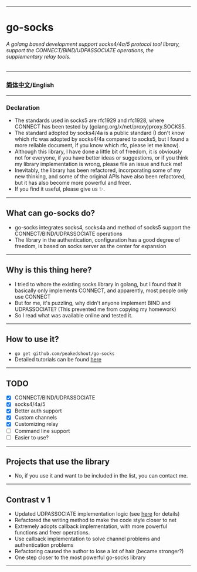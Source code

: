 ***
# go-socks
###### *A golang based development support socks4/4a/5 protocol tool library, support the CONNECT/BIND/UDPASSOCIATE operations, the supplementary relay tools.*
***
### [简体中文](./README_CN.md)/English
***
### Declaration
- The standards used in socks5 are rfc1929 and rfc1928, where CONNECT has been tested by (golang.org/x/net/proxy)proxy.SOCKS5.
- The standard adopted by socks4/4a is a public standard (I don't know which rfc was adopted by socks4/4a compared to socks5, but I found a more reliable document, if you know which rfc, please let me know).
- Although this library, I have done a little bit of freedom, it is obviously not for everyone, if you have better ideas or suggestions, or if you think my library implementation is wrong, please file an issue and fuck me!
- Inevitably, the library has been refactored, incorporating some of my new thinking, and some of the original APIs have also been refactored, but it has also become more powerful and freer.
- If you find it useful, please give us ✨.
***
## What can go-socks do?
- go-socks integrates socks4, socks4a and method of socks5 support the CONNECT/BIND/UDPASSOCIATE operations
- The library in the authentication, configuration has a good degree of freedom, is based on socks server as the center for expansion
***
## Why is this thing here?
- I tried to whore the existing socks library in golang, but I found that it basically only implements CONNECT, and apparently, most people only use CONNECT
- But for me, it's puzzling, why didn't anyone implement BIND and UDPASSOCIATE? (This prevented me from copying my homework)
- So I read what was available online and tested it.
***
## How to use it?
- ``go get github.com/peakedshout/go-socks``
- Detailed tutorials can be found [here](./_examples)
***
## TODO
- [x] CONNECT/BIND/UDPASSOCIATE
- [x] socks4/4a/5
- [x] Better auth support
- [x] Custom channels
- [x] Customizing relay
- [ ] Command line support
- [ ] Easier to use?
***
## Projects that use the library
- No, if you use it and want to be included in the list, you can contact me.
***
## Contrast v 1
- Updated UDPASSOCIATE implementation logic (see [here](https://github.com/peakedshout/go-pandorasbox/tree/master/xnet/proxy/socks) for details)
- Refactored the writing method to make the code style closer to net
- Extremely adopts callback implementation, with more powerful functions and freer operations.
- Use callback implementation to solve channel problems and authentication problems
- Refactoring caused the author to lose a lot of hair (became stronger?)
- One step closer to the most powerful go-socks library
***